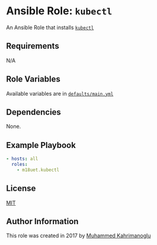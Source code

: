 # Ansible Role: `kubectl`

An Ansible Role that installs [`kubectl`](https://github.com/kubernetes/kubectl)

## Requirements

N/A

## Role Variables

Available variables are in [`defaults/main.yml`](defaults/main.yml)

## Dependencies

None.

## Example Playbook

```yaml
- hosts: all
  roles:
    - m18uet.kubectl
```

## License

[MIT](LICENSE)

## Author Information

This role was created in 2017 by [Muhammed Kahrimanoglu](https://www.m18u.net)
